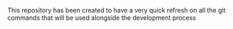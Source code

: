 This repository has been created to have a very quick refresh on all the git commands that will be used alongside the development process
